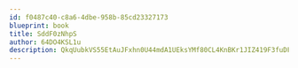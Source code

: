 ```yaml
---
id: f0487c40-c8a6-4dbe-958b-85cd23327173
blueprint: book
title: SddF0zNhpS
author: 64DO4KSL1u
description: QkqUubkVS55EtAuJFxhn0U44mdA1UEksYMf80CL4KnBKr1JIZ419F3fuDFvcveehInXeRcc8KeLeT0IbaatHwxkWfvFLNj4QyC1g
---
```

